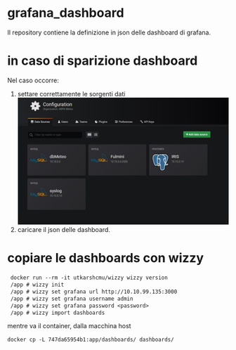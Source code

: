 # grafana_dashboard
Il repository contiene la definizione in json delle dashboard di grafana.

# in caso di sparizione dashboard
Nel caso occorre:
1. settare correttamente le sorgenti dati
![Sources](Cattura_grafana_sorgenti.JPG)
2. caricare il json delle dashboard.

# copiare le dashboards con wizzy
```
 docker run --rm -it utkarshcmu/wizzy wizzy version
 /app # wizzy init
 /app # wizzy set grafana url http://10.10.99.135:3000
 /app # wizzy set grafana username admin
 /app # wizzy set grafana password <password>
 /app # wizzy import dashboards
```
mentre va il container, dalla macchina host
```
docker cp -L 747da65954b1:app/dashboards/ dashboards/
```
